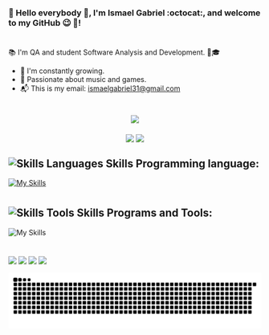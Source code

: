 ### 👀 Hello everybody 👋, I'm Ismael Gabriel :octocat:, and welcome to my GitHub 😉 🎉!
#

 📚 I'm QA and student Software Analysis and Development. 🎒🎓
 
 - 🌱 I'm constantly growing.
 - 💖 Passionate about music and games.
 - 📬 This is my email:  ismaelgabriel31@gmail.com
#

 <div align="center">
   <img width="560" src="https://github-profile-trophy.vercel.app/?username=ismaelgabrieldev&column=5&theme=dracula&rank=A,B,C"/>
 </div><br>
  
<div align="center">
  <img height="180em" align="center" src="https://github-readme-stats.vercel.app/api?username=ismaelgabrieldev&show_icons=true&theme=jolly&count_private=true"/>
  <img height="180em" align="center" src="https://github-readme-stats.vercel.app/api/top-langs/?username=ismaelgabrieldev&layout=compact&langs_count=6&theme=jolly"/>
</div>


<h2 style="display: inline_block">
 <img alt="Skills Languages" height="30" width="40" src="https://cdn-icons-png.flaticon.com/512/10255/10255704.png" > Skills Programming language:
</h2>

[![My Skills](https://skillicons.dev/icons?i=html,css,js,ts,c,cs,cpp,nodejs,py&theme=dark)](https://skillicons.dev)
#
 
<h2 style="display: inline_block">
<img alt="Skills Tools" height="33" width="43" src="https://cdn-icons-png.flaticon.com/128/868/868676.png" > Skills Programs and Tools:
</h2>

![My Skills](https://skillicons.dev/icons?i=windows,linux,vscode,figma,discord,gmail,git,github,bash,gitlab,gherkin,cypress,postman,jenkins,docker,npm,androidstudio,java,selenium,mysql,sqlite,electron,powershell&theme=light)
 #
 
<div>
  <a href="https://instagram.com/ismaelgabrieldossantos" target="_blank"><img src="https://img.shields.io/badge/-Instagram-%23E4405F?style=for-the-badge&logo=instagram&logoColor=white" target="_blank"></a>
 <a href="https://discord.com/channels/897274427581038592/897274427581038595" target="_blank"><img src="https://img.shields.io/badge/Discord-7289DA?style=for-the-badge&logo=discord&logoColor=white" target="_blank"></a> 
  <a href = "ismaelgabriel31@gmail.com"><img src="https://img.shields.io/badge/-Gmail-%23333?style=for-the-badge&logo=gmail&logoColor=white" target="_blank"></a>
  <a href="https://www.linkedin.com/in/ismael-gabriel-24040b222/" target="_blank"><img src="https://img.shields.io/badge/-LinkedIn-%230077B5?style=for-the-badge&logo=linkedin&logoColor=white" target="_blank"></a> 
 
  ![Snake animation](https://github.com/ismaelgabrieldev/ismaelgabrieldev/blob/output/github-contribution-grid-snake.svg)
 
</div>
